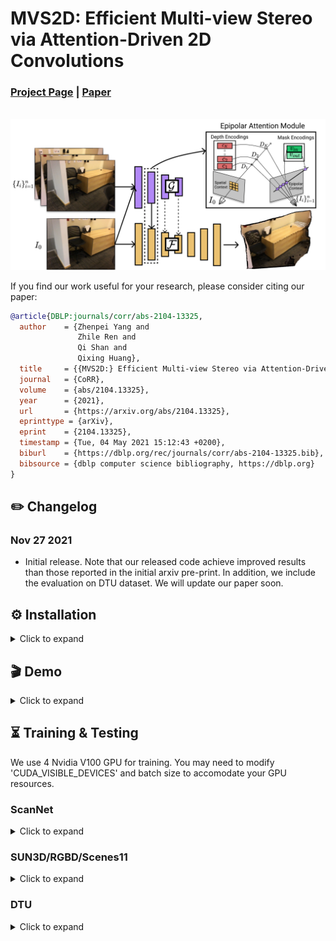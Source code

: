 # MVS2D: Efficient Multi-view Stereo via Attention-Driven 2D Convolutions

### [Project Page](https://zhenpeiyang.github.io/MVS2D/) | [Paper](https://arxiv.org/abs/2104.13325)
<br/>

<img src="demo/network.png" alt="drawing" width="800"/>

If you find our work useful for your research, please consider citing our paper:

```bibtex
@article{DBLP:journals/corr/abs-2104-13325,
  author    = {Zhenpei Yang and
               Zhile Ren and
               Qi Shan and
               Qixing Huang},
  title     = {{MVS2D:} Efficient Multi-view Stereo via Attention-Driven 2D Convolutions},
  journal   = {CoRR},
  volume    = {abs/2104.13325},
  year      = {2021},
  url       = {https://arxiv.org/abs/2104.13325},
  eprinttype = {arXiv},
  eprint    = {2104.13325},
  timestamp = {Tue, 04 May 2021 15:12:43 +0200},
  biburl    = {https://dblp.org/rec/journals/corr/abs-2104-13325.bib},
  bibsource = {dblp computer science bibliography, https://dblp.org}
}
```

## ✏️ Changelog
### Nov 27 2021
* Initial release. Note that our released code achieve improved results than those reported in the initial arxiv pre-print. In addition, we include the evaluation on DTU dataset. We will update our paper soon. 

## ⚙️ Installation
<details>
  <summary>Click to expand </summary>

The code is tested with CUDA10.1. Please use following commands to install dependencies: 

```
conda create --name mvs2d python=3.7
conda activate mvs2d

pip install -r requirements.txt
```

The folder structure should looks like the following if you have downloaded all data and pretrained models. Download links are inside each dataset tab at the end of this README.  
```
.
├── configs
├── datasets
├── demo
├── networks
├── scripts
├── pretrained_model
│   ├── demon
│   ├── dtu
│   └── scannet
├── data
│   ├── DeMoN
│   ├── DTU_hr
│   ├── SampleSet
│   ├── ScanNet
│   └── ScanNet_3_frame_jitter_pose.npy
├── splits
│   ├── DeMoN_samples_test_2_frame.npy
│   ├── DeMoN_samples_train_2_frame.npy
│   ├── ScanNet_3_frame_test.npy
│   ├── ScanNet_3_frame_train.npy
│   └── ScanNet_3_frame_val.npy
```

</details>




## 🎬 Demo
<details>
  <summary>Click to expand </summary>
  
After downloading the pretrained models for __ScanNet__, try to run following command to make a prediction on a sample data. 
```
python demo.py --cfg configs/scannet/release.conf
```
 

The results are saved as demo.png

</details>

## ⏳ Training & Testing

We use 4 Nvidia V100 GPU for training. You may need to modify 'CUDA_VISIBLE_DEVICES' and batch size to accomodate your GPU resources.

### ScanNet
<details>
  <summary>Click to expand </summary>
  
#### Download
[__data__ 🔗](https://drive.google.com/file/d/1cyI62pHte8OofuuunrADbKnc8D_vATDF/view?usp=sharing)  [__split__ 🔗](https://drive.google.com/file/d/1nnCrW44CCy7w5g4pjfc_jlPPG_SIUqMi/view?usp=sharing)      [__pretrained models__ 🔗](https://drive.google.com/file/d/1NW_NaW3Wtwtx5N4jlAGL-o9s0TfWWFqi/view?usp=sharing) [__noisy pose__ 🔗](https://drive.google.com/file/d/10BXN8QEI_BBwoL6Yw3vq-c5ZuWNICxq_/view?usp=sharing) 
  
#### Training
First download and extract ScanNet training data and split. Then run following command to train our model. 
```
bash scripts/scannet/train.sh
```
To train the multi-scale attention model, add ```--robust 1``` to the training command in ```scripts/scannet/train.sh```. 

To train our model with noisy input pose, add ```--perturb_pose 1``` to the training command in ```scripts/scannet/train.sh```.

#### Testing 
First download and extract data, split and pretrained models.

Then run:
```
bash scripts/scannet/test.sh
```
You should get something like these:

| abs_rel | sq_rel | log10 | rmse  | rmse_log | a1    | a2    | a3    | abs_diff | abs_diff_median | thre1 | thre3 | thre5 |
|---------|--------|-------|-------|----------|-------|-------|-------|----------|-----------------|-------|-------|-------|
| 0.059   | 0.016  | 0.026 | 0.157 | 0.084    | 0.964 | 0.995 | 0.999 | 0.108    | 0.079           | 0.856 | 0.974 | 0.996 |
</details>

### SUN3D/RGBD/Scenes11
<details>
  <summary>Click to expand </summary>
  
#### Download
[__data__ 🔗](https://drive.google.com/file/d/1rCq41bM15tNaUJgdLbD4SsZxaeUbTtjJ/view?usp=sharing)  [__split__ 🔗](https://drive.google.com/file/d/1YgthIWcVW3ckMQH3f_gRsxQU1FT45k-3/view?usp=sharing)     [__pretrained models__ 🔗](https://drive.google.com/file/d/1xlh7qbosTiDwVA0bCYmAg18_UGs-H0u_/view?usp=sharing)    
  
#### Training 
First download and extract DeMoN training data and split. Then run following command to train our model. 

```
bash scripts/demon/train.sh
```

#### Testing 
First download and extract data, split and pretrained models.

Then run:
```
bash scripts/demon/test.sh
```
You should get something like these:

dataset rgbd: 160

| abs_rel | sq_rel | log10 | rmse  | rmse_log | a1    | a2    | a3    | abs_diff | abs_diff_median | thre1 | thre3 | thre5 |
|---------|--------|-------|-------|----------|-------|-------|-------|----------|-----------------|-------|-------|-------|
| 0.082   | 0.165  | 0.047 | 0.440 | 0.147    | 0.921 | 0.939 | 0.948 | 0.325    | 0.284           | 0.753 | 0.894 | 0.933 |

dataset scenes11: 256

| abs_rel | sq_rel | log10 | rmse  | rmse_log | a1    | a2    | a3    | abs_diff | abs_diff_median | thre1 | thre3 | thre5 |
|---------|--------|-------|-------|----------|-------|-------|-------|----------|-----------------|-------|-------|-------|
| 0.046   | 0.080  | 0.018 | 0.439 | 0.107    | 0.976 | 0.989 | 0.993 | 0.155    | 0.058           | 0.822 | 0.945 | 0.979 |

dataset sun3d: 160 

| abs_rel | sq_rel | log10 | rmse  | rmse_log | a1    | a2    | a3    | abs_diff | abs_diff_median | thre1 | thre3 | thre5 |
|---------|--------|-------|-------|----------|-------|-------|-------|----------|-----------------|-------|-------|-------|
| 0.099   | 0.055  | 0.044 | 0.304 | 0.137    | 0.893 | 0.970 | 0.993 | 0.224    | 0.171           | 0.649 | 0.890 | 0.969 |

-> Done!

depth

| abs_rel | sq_rel | log10 | rmse  | rmse_log | a1    | a2    | a3    | abs_diff | abs_diff_median | thre1 | thre3 | thre5 |
|---------|--------|-------|-------|----------|-------|-------|-------|----------|-----------------|-------|-------|-------|
| 0.071   | 0.096  | 0.033 | 0.402 | 0.127    | 0.938 | 0.970 | 0.981 | 0.222    | 0.152           | 0.755 | 0.915 | 0.963 |
</details>

### DTU
<details>
  <summary>Click to expand </summary>

#### Download
[__data__ 🔗](https://drive.google.com/file/d/1ritWQAUNeQTrzaQtt5TdJj2IDMN66ElM/view?usp=sharing)  [__eval data__ 🔗](https://utexas-my.sharepoint.com/:u:/g/personal/zy2974_austin_eid_utexas_edu/EVE_brgPP_hBrEdP1c0CjLMBiytR0kB9bnDsbeDudC8HdQ?e=HRjNxe)  [__eval toolkit__ 🔗](https://drive.google.com/file/d/1PH_P0kPVoaeFxFEKgBCWQ4EQiiqQeflX/view?usp=sharing)  [__pretrained models__ 🔗](https://drive.google.com/file/d/1vSsf5-X8_rxuW9ZkDaCJ3WwVmcaQbCfB/view?usp=sharing)   

#### Training 
First download and extract DTU training data. Then run following command to train our model. 

```
bash scripts/dtu/test.sh
```

#### Testing 
First download and extract DTU eval data and pretrained models.

The following command performs three steps together: 1. Generate depth prediction on DTU test set. 2. Fuse depth predictions into final point cloud. 3. Evaluate predicted point cloud. Note that we re-implement the original Matlab Evaluation of DTU dataset using python. 
```
bash scripts/dtu/test.sh
```

You should get something like these:

Acc  0.4051747996189477 <br />
Comp  0.2776021161518006 <br />
F-score  0.34138845788537414


#### Acknowledgement
The fusion code for DTU dataset is heavily built upon from [PatchMatchNet](https://github.com/FangjinhuaWang/PatchmatchNet)

</details>
